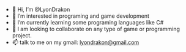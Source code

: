 - 👋 Hi, I’m @LyonDrakon
- 👀 I’m interested in programing and game development
- 🌱 I’m currently learning some programing languages like C#
- 💞️ I am looking to collaborate on any type of game or programming project.
- 📫 talk to me on my gmail: lyondrakon@gmail.com

<!---
LyonDrakon/LyonDrakon is a ✨ special ✨ repository because its `README.md` (this file) appears on your GitHub profile.
You can click the Preview link to take a look at your changes.
--->

